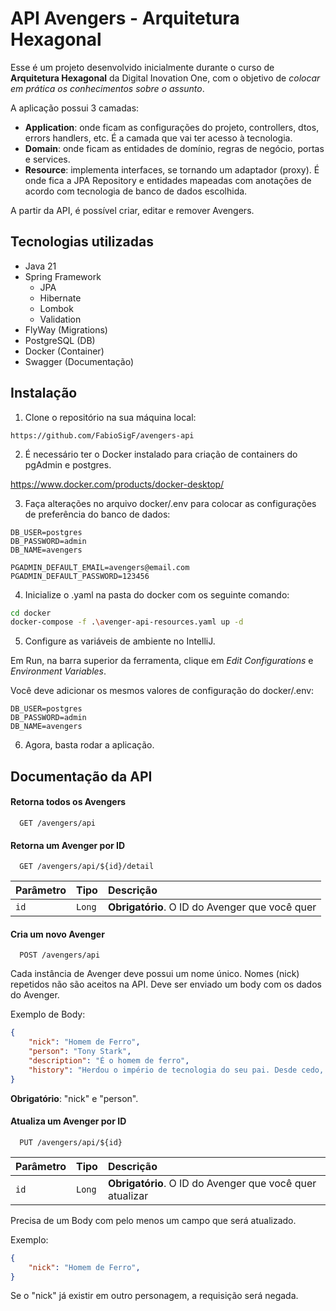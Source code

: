 
# API Avengers - Arquitetura Hexagonal

Esse é um projeto desenvolvido inicialmente durante o curso de **Arquitetura Hexagonal** da Digital Inovation One, com o objetivo de *colocar em prática os conhecimentos sobre o assunto*.

A aplicação possui 3 camadas:

- **Application**: onde ficam as configurações do projeto, controllers, dtos, errors handlers, etc. É a camada que vai ter acesso à tecnologia.
- **Domain**: onde ficam as entidades de domínio, regras de negócio, portas e services.
- **Resource**: implementa interfaces, se tornando um adaptador (proxy). É onde fica a JPA Repository e entidades mapeadas com anotações de acordo com tecnologia de banco de dados escolhida.

A partir da API, é possível criar, editar e remover Avengers.


## Tecnologias utilizadas

- Java 21
- Spring Framework
    - JPA
    - Hibernate
    - Lombok
    - Validation
- FlyWay (Migrations)
- PostgreSQL (DB)
- Docker (Container)
- Swagger (Documentação)
## Instalação

1. Clone o repositório na sua máquina local:

`https://github.com/FabioSigF/avengers-api`

2. É necessário ter o Docker instalado para criação de containers do pgAdmin e postgres.

https://www.docker.com/products/docker-desktop/

3. Faça alterações no arquivo docker/.env para colocar as configurações de preferência do banco de dados:

```.env
DB_USER=postgres
DB_PASSWORD=admin
DB_NAME=avengers

PGADMIN_DEFAULT_EMAIL=avengers@email.com
PGADMIN_DEFAULT_PASSWORD=123456
```

4. Inicialize o .yaml na pasta do docker com os seguinte comando:

```bash
cd docker
docker-compose -f .\avenger-api-resources.yaml up -d
```

5. Configure as variáveis de ambiente no IntelliJ. 

Em Run, na barra superior da ferramenta, clique em *Edit Configurations* e *Environment Variables*.

Você deve adicionar os mesmos valores de configuração do docker/.env:

```
DB_USER=postgres
DB_PASSWORD=admin
DB_NAME=avengers
```

6. Agora, basta rodar a aplicação.


## Documentação da API

#### Retorna todos os Avengers

```http
  GET /avengers/api
```

#### Retorna um Avenger por ID

```http
  GET /avengers/api/${id}/detail
```

| Parâmetro   | Tipo       | Descrição                                   |
| :---------- | :--------- | :------------------------------------------ |
| `id`      | `Long` | **Obrigatório**. O ID do Avenger que você quer |

#### Cria um novo Avenger

```http
  POST /avengers/api
```

Cada instância de Avenger deve possui um nome único. Nomes (nick) repetidos não são aceitos na API. Deve ser enviado um body com os dados do Avenger.

Exemplo de Body:
```json
{
    "nick": "Homem de Ferro",
    "person": "Tony Stark",
    "description": "É o homem de ferro",
    "history": "Herdou o império de tecnologia do seu pai. Desde cedo, era extremamente inteligente e, a pós ser sequestrado, construiu a primeira versão do que seria mais tarde conhecida como a armadura do Homem de Ferro."
}
```
**Obrigatório**: "nick" e "person".

#### Atualiza um Avenger por ID

```http
  PUT /avengers/api/${id}
```

| Parâmetro   | Tipo       | Descrição                                   |
| :---------- | :--------- | :------------------------------------------ |
| `id`      | `Long` | **Obrigatório**. O ID do Avenger que você quer atualizar |

Precisa de um Body com pelo menos um campo que será atualizado.

Exemplo:
```json
{
    "nick": "Homem de Ferro",
}
```
Se o "nick" já existir em outro personagem, a requisição será negada.

